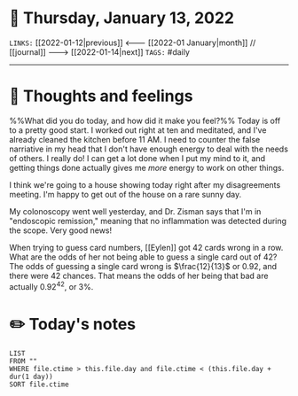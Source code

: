 # 📅 Thursday, January 13, 2022
`LINKS:` [[2022-01-12|previous]] <--- [[2022-01 January|month]] // [[journal]] ---> [[2022-01-14|next]] 
`TAGS:` #daily

---
# 💭 Thoughts and feelings
%%What did you do today, and how did it make you feel?%%
Today is off to a pretty good start. I worked out right at ten and meditated, and I've already cleaned the kitchen before 11 AM. I need to counter the false narriative in my head that I don't have enough energy to deal with the needs of others. I really do! I can get a lot done when I put my mind to it, and getting things done actually gives me *more* energy to work on other things. 

I think we're going to a house showing today right after my disagreements meeting. I'm happy to get out of the house on a rare sunny day. 

My colonoscopy went well yesterday, and Dr. Zisman says that I'm in "endoscopic remission," meaning that no inflammation was detected during the scope. Very good news! 

When trying to guess card numbers, [[Eylen]] got 42 cards wrong in a row. What are the odds of her not being able to guess a single card out of 42? The odds of guessing a single card wrong is $\frac{12}{13}$ or $0.92$, and there were 42 chances. That means the odds of her being that bad are actually $0.92^{42}$, or 3%. 

# ✏️ Today's notes
```dataview
LIST 
FROM ""
WHERE file.ctime > this.file.day and file.ctime < (this.file.day + dur(1 day))
SORT file.ctime
```

